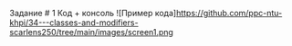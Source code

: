 Задание # 1 Код + консоль
![Пример кода]https://github.com/ppc-ntu-khpi/34---classes-and-modifiers-scarlens250/tree/main/images/screen1.png
